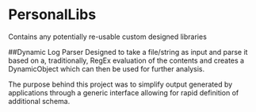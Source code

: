 # PersonalLibs
Contains any potentially re-usable custom designed libraries

##Dynamic Log Parser
Designed to take a file/string as input and parse it based on a, traditionally, RegEx evaluation of the contents and creates a DynamicObject which can then be used for further analysis.

The purpose behind this project was to simplify output generated by applications through a generic interface allowing for rapid definition of additional schema.
